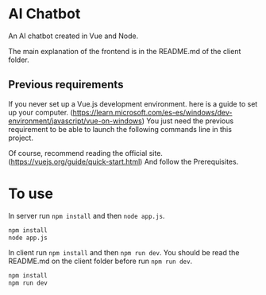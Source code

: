 # AI Chatbot

An AI chatbot created in Vue and Node.

The main explanation of the frontend is in the README.md of the client folder.


## Previous requirements

If you never set up a Vue.js development environment. here is a guide to set up your computer. (https://learn.microsoft.com/es-es/windows/dev-environment/javascript/vue-on-windows) You just need the previous requirement to be able to launch the following commands line in this project.

Of course, recommend reading the official site. (https://vuejs.org/guide/quick-start.html) And follow the Prerequisites. 

 
# To use

In server run `npm install` and then `node app.js`.

```sh
npm install
node app.js
```

In client run `npm install` and then `npm run dev`.
You should be read the README.md on the client folder before run `npm run dev`.

```sh
npm install
npm run dev
```
